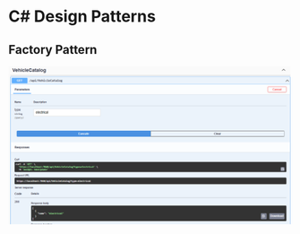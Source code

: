 # C# Design Patterns

## Factory Pattern

<img src="/pictures/factory.png" title="factory"  width="800">
